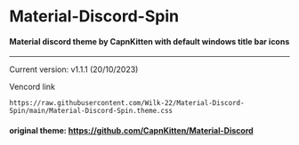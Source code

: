 # Material-Discord-Spin
#### Material discord theme by CapnKitten with default windows title bar icons
<hr>



Current version: v1.1.1 (20/10/2023)

Vencord link
```
https://raw.githubusercontent.com/Wilk-22/Material-Discord-Spin/main/Material-Discord-Spin.theme.css
```

#### original theme: https://github.com/CapnKitten/Material-Discord
